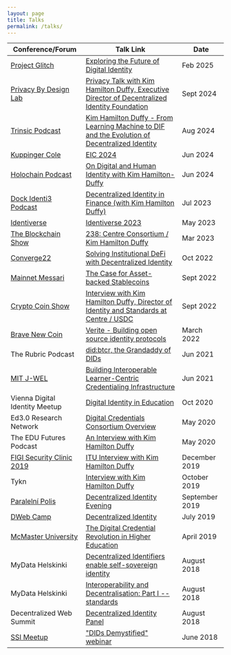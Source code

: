 ```yaml
---
layout: page
title: Talks
permalink: /talks/
---
```


| Conference/Forum | Talk Link | Date | 
|--|--|--| 
| [Project Glitch](https://www.projectglitch.xyz/) | [Exploring the Future of Digital Identity](https://www.youtube.com/watch?v=qdAiOU_7hr0) | Feb 2025 | 
| [Privacy By Design Lab](https://www.youtube.com/@privacybydesignlab1760) | [Privacy Talk with Kim Hamilton Duffy, Executive Director of Decentralized Identity Foundation](https://www.youtube.com/watch?v=N0aX4hJIVfM&t=695s) | Sept 2024 |
| [Trinsic Podcast](https://www.youtube.com/@Trinsic_ID) | [Kim Hamilton Duffy - From Learning Machine to DIF and the Evolution of Decentralized Identity](https://www.youtube.com/watch?v=k7TeJpXJjko) | Aug 2024 |
| [Kuppinger Cole](https://www.kuppingercole.com/) | [EIC 2024](https://www.kuppingercole.com/speakers/2695) | Jun 2024 | 
| [Holochain Podcast](https://www.youtube.com/@Holochain) | [On Digital and Human Identity with Kim Hamilton-Duffy](https://www.youtube.com/watch?v=G4watKWfQVE) | Jun 2024 |
| [Dock Identi3 Podcast](https://www.youtube.com/@docknetwork) | [Decentralized Identity in Finance (with Kim Hamilton Duffy)](https://youtu.be/sPu_XUf5w5Q) | Jul 2023 |
| [Identiverse](https://identiverse.com/) | [Identiverse 2023](https://identiverse.com/idv23/speakers/) | May 2023 | 
| [The Blockchain Show](https://www.youtube.com/@blockchainshow) | [238: Centre Consortium / Kim Hamilton Duffy](https://youtu.be/yobz7IcvFXI) | Mar 2023 |
| [Converge22](https://converge.circle.com/event/4ea0d06f-3900-4b6d-a9cd-aeaedda9ef2e/summary) | [Solving Institutional DeFi with Decentralized Identity](https://www.youtube.com/watch?v=iUQa1yM1te8) | Oct 2022 |
| [Mainnet Messari](https://messari.io/mainnet) | [The Case for Asset-backed Stablecoins](https://www.youtube.com/watch?v=y-xWhdfnKrI) | Sept 2022 |
| [Crypto Coin Show](https://www.youtube.com/@CryptoCoinShow) | [Interview with Kim Hamilton Duffy, Director of Identity and Standards at Centre / USDC](https://www.youtube.com/watch?v=BqvoeMT-clU) | Sept 2022 |
| [Brave New Coin](https://www.youtube.com/@bravenewcoin) | [Verite - Building open source identity protocols](https://www.youtube.com/watch?v=2akrgUnXhbM) | March 2022 |
| The Rubric Podcast | [did:btcr, the Grandaddy of DIDs](https://rubric.cc/podcast/the-granddaddy-of-dids/) | Jun 2021 |
| [MIT J-WEL](https://jwel.mit.edu/) | [Building Interoperable Learner-Centric Credentialing Infrastructure](https://jwel.mit.edu/assets/video/digital-credentials-consortium-building-interoperable-learner-centric-credentialing) | Jun 2021 |
| Vienna Digital Identity Meetup | [Digital Identity in Education](https://www.thedinglegroup.com/blog/2020/10/4/digital-identity-in-education) | Oct 2020 |
| Ed3.0 Research Network | [Digital Credentials Consortium Overview](https://www.youtube.com/watch?v=41NdmYGdLPE) | May 2020 |
| The EDU Futures Podcast | [An Interview with Kim Hamilton Duffy](https://www.audacy.com/podcasts/edu-futures-35023/an-interview-with-kim-hamilton-duffy-260711345) | May 2020 |
|[FIGI Security Clinic 2019](https://www.itu.int/en/ITU-T/Workshops-and-Seminars/201912/Pages/default.aspx) | [ITU Interview with Kim Hamilton Duffy](https://www.youtube.com/watch?v=Nj0ypHIU8w8) | December 2019 |
| Tykn | [Interview with Kim Hamilton Duffy](https://tykn.tech/kim-hamilton-duffy-interview/) | October 2019 |
| [Paralelní Polis](https://www.paralelnipolis.cz/) | [Decentralized Identity Evening](https://www.facebook.com/watch/live/?v=425262538103994&ref=watch_permalink) | September 2019 |
| [DWeb Camp](https://2019.dwebcamp.org/) | [Decentralized Identity](https://2019.dwebcamp.org/videos/panel-decentralized-identity/) | July 2019 |
| [McMaster University](https://www.mcmaster.ca/) | [The Digital Credential Revolution in Higher Education](https://www.eng.mcmaster.ca/ece/events/special-edition-cafe-x-digital-credential-revolution-higher-education) | April 2019 |
| MyData Helskinki | [Decentralized Identifiers enable self-sovereign identity](https://www.youtube.com/watch?v=KsIM0zq37fU) | August 2018 |
| MyData Helskinki | [Interoperability and Decentralisation: Part I -- standards](https://mydata2018.org/speakers/kimberly-hamilton-duffy/) | August 2018 |
| Decentralized Web Summit | [Decentralized Identity Panel](https://decentralizedweb.net/videos/panel-decentralized-identity/) | August 2018 |
| [SSI Meetup](http://ssimeetup.org) | ["DIDs Demystified" webinar](http://ssimeetup.org/dids-demystified-hands-intro-dids-btcr-did-method-kim-hamilton-duffy-webinar-5/) | June 2018 |
